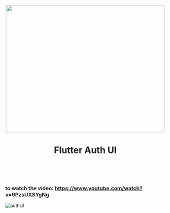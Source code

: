 <div align="center">
	<img src="https://user-images.githubusercontent.com/74051388/145161112-a561a695-b5e2-4308-ad7b-3d92c7f1767d.png" width="500" height="400">
	<h1>Flutter Auth UI</h1>
	<br>
	<br>
	<br>
</div>

### to watch the video: https://www.youtube.com/watch?v=9PzsUXSYgNg
![authUI](https://user-images.githubusercontent.com/74051388/145160945-ae0e61e7-e9fa-49d5-9a30-c6f84bf4d45c.png)




